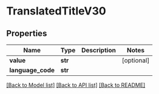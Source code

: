 # TranslatedTitleV30

## Properties
Name | Type | Description | Notes
------------ | ------------- | ------------- | -------------
**value** | **str** |  | [optional] 
**language_code** | **str** |  | 

[[Back to Model list]](../README.md#documentation-for-models) [[Back to API list]](../README.md#documentation-for-api-endpoints) [[Back to README]](../README.md)

